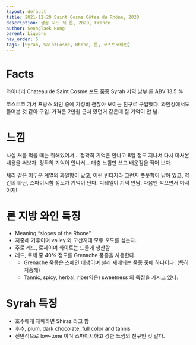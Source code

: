 ```yaml
---
layout: default
title: 2021-12-20 Saint Cosme Côtes du Rhône, 2020 
description: 생꼼 꼬뜨 뒤 론, 2020, France 
author: SeongTaek Hong
parent: Liquors 
nav_order: 6
tags: [Syrah, SaintCosme, Rhone, 론, 코스트코와인]
---
```


# Facts
와이너리  Chateau de Saint Cosme
포도 품종 Syrah
지역  남부 론
ABV 13.5 %

코스트코 가서 프랑스 와인 중에 가성비 괜찮아 보이는 친구로 구입했다. 와인킹에서도 들어본 것 같아 구입. 가격은 2만원 근처 였던거 같은데 잘 기억이 안 남.

# 느낌
사실 처음 먹을 때는 취해있어서… 정확히 기억은 안나고 8일 정도 지나서 다시 마셔본 내용을 써보자. 정확히 기억이 안나서… 대충 느낌만 쓰고 배운점을 적어 보자.

체리 같은 어두운 계열의 과일향이 났고,
어린 빈티지라 그런지 풋풋함이 남아 있고, 
약간의 타닌, 스파이시함 정도가 기억이 난다.
디테일이 기억 안남. 다음엔 적으면서 마셔야지!
# 론 지방 와인 특징
- Meaning “slopes of the Rhone”
- 지중해 기후이며 valley 와 고산지대 모두 포도를 심는다.
- 주로 레드, 로제이며 화이트는 드물게 생산함
- 레드, 로제 중 40% 정도를 Grenache 품종을 사용한다.
	- Grenache 품종은 스페인 태생이며 널리 재배되는 품종 중에 하나이다. (특히 지중해)
	- Tannic, spicy, herbal, ripe(익은) sweetness 의 특징을 가지고 있다.

# Syrah 특징
- 호주에게 재배하면 Shiraz 라고 함
- 후추, plum, dark chocolate, full color and tannis
- 전반적으로 low-tone 이며 스파이시하고 강한 느낌의 친구인 것 같다.

